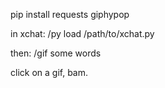 pip install requests giphypop

in xchat:
/py load /path/to/xchat.py

then:
/gif some words

click on a gif, bam.
